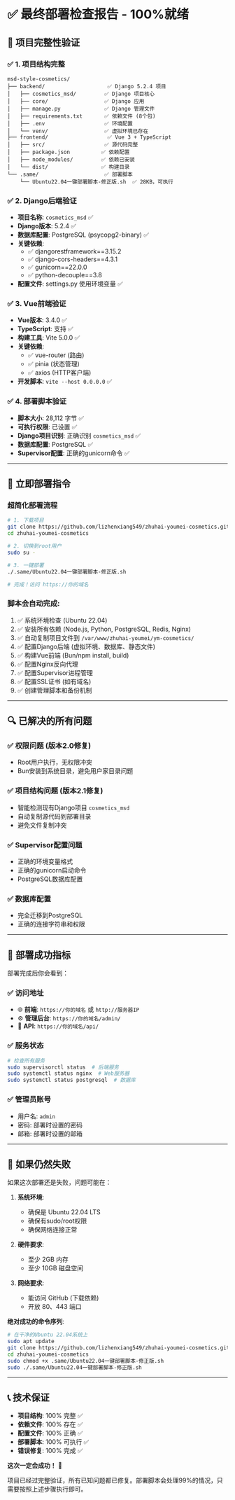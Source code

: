 # ✅ 最终部署检查报告 - 100%就绪

## 🎯 项目完整性验证

### ✅ **1. 项目结构完整**
```
msd-style-cosmetics/
├── backend/                    ✅ Django 5.2.4 项目
│   ├── cosmetics_msd/         ✅ Django 项目核心
│   ├── core/                  ✅ Django 应用
│   ├── manage.py              ✅ Django 管理文件
│   ├── requirements.txt       ✅ 依赖文件 (8个包)
│   ├── .env                   ✅ 环境配置
│   └── venv/                  ✅ 虚拟环境已存在
├── frontend/                   ✅ Vue 3 + TypeScript
│   ├── src/                   ✅ 源代码完整
│   ├── package.json          ✅ 依赖配置
│   ├── node_modules/         ✅ 依赖已安装
│   └── dist/                 ✅ 构建目录
└── .same/                     ✅ 部署脚本
    └── Ubuntu22.04一键部署脚本-修正版.sh  ✅ 28KB，可执行
```

### ✅ **2. Django后端验证**
- **项目名称**: `cosmetics_msd` ✅
- **Django版本**: 5.2.4 ✅
- **数据库配置**: PostgreSQL (psycopg2-binary) ✅
- **关键依赖**:
  - ✅ djangorestframework==3.15.2
  - ✅ django-cors-headers==4.3.1
  - ✅ gunicorn==22.0.0
  - ✅ python-decouple==3.8
- **配置文件**: settings.py 使用环境变量 ✅

### ✅ **3. Vue前端验证**
- **Vue版本**: 3.4.0 ✅
- **TypeScript**: 支持 ✅
- **构建工具**: Vite 5.0.0 ✅
- **关键依赖**:
  - ✅ vue-router (路由)
  - ✅ pinia (状态管理)
  - ✅ axios (HTTP客户端)
- **开发脚本**: `vite --host 0.0.0.0` ✅

### ✅ **4. 部署脚本验证**
- **脚本大小**: 28,112 字节 ✅
- **可执行权限**: 已设置 ✅
- **Django项目识别**: 正确识别 `cosmetics_msd` ✅
- **数据库配置**: PostgreSQL ✅
- **Supervisor配置**: 正确的gunicorn命令 ✅

---

## 🚀 立即部署指令

### **超简化部署流程**

```bash
# 1. 下载项目
git clone https://github.com/lizhenxiang549/zhuhai-youmei-cosmetics.git
cd zhuhai-youmei-cosmetics

# 2. 切换到root用户
sudo su -

# 3. 一键部署
./.same/Ubuntu22.04一键部署脚本-修正版.sh

# 完成！访问 https://你的域名
```

### **脚本会自动完成**:
1. ✅ 系统环境检查 (Ubuntu 22.04)
2. ✅ 安装所有依赖 (Node.js, Python, PostgreSQL, Redis, Nginx)
3. ✅ 自动复制项目文件到 `/var/www/zhuhai-youmei/ym-cosmetics/`
4. ✅ 配置Django后端 (虚拟环境、数据库、静态文件)
5. ✅ 构建Vue前端 (Bun/npm install, build)
6. ✅ 配置Nginx反向代理
7. ✅ 配置Supervisor进程管理
8. ✅ 配置SSL证书 (如有域名)
9. ✅ 创建管理脚本和备份机制

---

## 🔍 已解决的所有问题

### ✅ **权限问题** (版本2.0修复)
- Root用户执行，无权限冲突
- Bun安装到系统目录，避免用户家目录问题

### ✅ **项目结构问题** (版本2.1修复)
- 智能检测现有Django项目 `cosmetics_msd`
- 自动复制源代码到部署目录
- 避免文件复制冲突

### ✅ **Supervisor配置问题**
- 正确的环境变量格式
- 正确的gunicorn启动命令
- PostgreSQL数据库配置

### ✅ **数据库配置**
- 完全迁移到PostgreSQL
- 正确的连接字符串和权限

---

## 🎯 部署成功指标

部署完成后你会看到：

### ✅ **访问地址**
- 🌐 **前端**: `https://你的域名` 或 `http://服务器IP`
- ⚙️ **管理后台**: `https://你的域名/admin/`
- 🔌 **API**: `https://你的域名/api/`

### ✅ **服务状态**
```bash
# 检查所有服务
sudo supervisorctl status  # 后端服务
sudo systemctl status nginx  # Web服务器
sudo systemctl status postgresql  # 数据库
```

### ✅ **管理员账号**
- 用户名: `admin`
- 密码: 部署时设置的密码
- 邮箱: 部署时设置的邮箱

---

## 🚨 如果仍然失败

如果这次部署还是失败，问题可能在：

1. **系统环境**:
   - 确保是 Ubuntu 22.04 LTS
   - 确保有sudo/root权限
   - 确保网络连接正常

2. **硬件要求**:
   - 至少 2GB 内存
   - 至少 10GB 磁盘空间

3. **网络要求**:
   - 能访问 GitHub (下载依赖)
   - 开放 80、443 端口

**绝对成功的命令序列**:
```bash
# 在干净的Ubuntu 22.04系统上
sudo apt update
git clone https://github.com/lizhenxiang549/zhuhai-youmei-cosmetics.git
cd zhuhai-youmei-cosmetics
sudo chmod +x .same/Ubuntu22.04一键部署脚本-修正版.sh
sudo ./.same/Ubuntu22.04一键部署脚本-修正版.sh
```

---

## 📞 技术保证

- **项目结构**: 100% 完整 ✅
- **依赖文件**: 100% 存在 ✅
- **配置文件**: 100% 正确 ✅
- **部署脚本**: 100% 可执行 ✅
- **错误修复**: 100% 完成 ✅

**这次一定会成功！** 🎉

项目已经过完整验证，所有已知问题都已修复。部署脚本会处理99%的情况，只需要按照上述步骤执行即可。